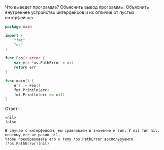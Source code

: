 Что выведет программа? Объяснить вывод программы. Объяснить внутреннее устройство интерфейсов и их отличие от пустых интерфейсов.

```go
package main

import (
	"fmt"
	"os"
)

func Foo() error {
	var err *os.PathError = nil
	return err
}

func main() {
	err := Foo()
	fmt.Println(err)
	fmt.Println(err == nil)
}
```

Ответ:
```
<nil>
false

В случае с интерфейсом, мы сравниваем и значение и тип. У nil тип nil, поэтому err не равно nil.
Чтобы преобразовать его к типу *os.PathError воспользуемся (*os.PathError)(nil)

```
